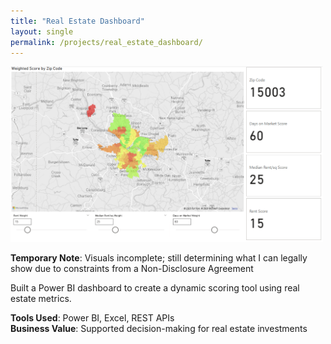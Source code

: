 ```yaml
---
title: "Real Estate Dashboard"
layout: single
permalink: /projects/real_estate_dashboard/
---
```


<img src="/assets/images/real_estate_dashboard/real_estate.png" width="500">

**Temporary Note**: Visuals incomplete; still determining what I can legally show due to constraints from a Non-Disclosure Agreement

Built a Power BI dashboard to create a dynamic scoring tool using real estate metrics.

**Tools Used**: Power BI, Excel, REST APIs  
**Business Value**: Supported decision-making for real estate investments
